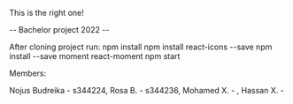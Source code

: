 This is the right one!

-- Bachelor project 2022 --

After cloning project run:
npm install
npm install react-icons --save
npm install --save moment react-moment
npm start

Members:

Nojus Budreika - s344224,
Rosa B. - s344236,
Mohamed X. - ,
Hassan X. - 
